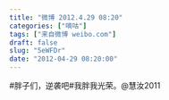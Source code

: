 ```yaml
---
title: "微博 2012.4.29 08:20"
categories: ["嘀咕"]
tags: ["来自微博 weibo.com"]
draft: false
slug: "5eWFDr"
date: "2012-04-29 08:20:00"
---
```


<p>#胖子们，逆袭吧#我胖我光荣。@慧汝2011 ​​​​</p>
